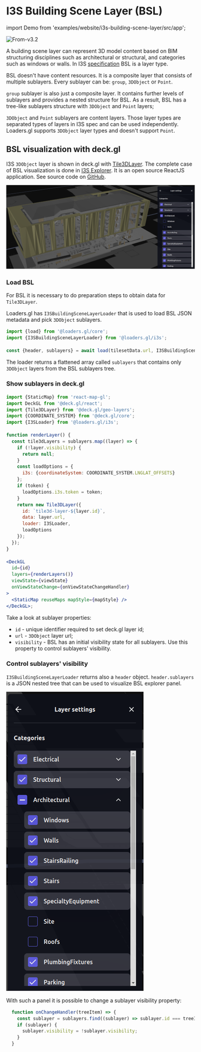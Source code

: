# I3S Building Scene Layer (BSL)

import Demo from 'examples/website/i3s-building-scene-layer/src/app';

<p class="badges">
  <img src="https://img.shields.io/badge/From-v3.2-blue.svg?style=flat-square" alt="From-v3.2" />
</p>

<div style={{height: '50vh'}}>
  <Demo />
</div>

<p></p>

A building scene layer can represent 3D model content based on BIM structuring disciplines such as architectural or structural, and categories such as windows or walls. In I3S [specification](https://github.com/Esri/i3s-spec) BSL is a layer type.

BSL doesn't have content resources. It is a composite layer that consists of multiple sublayers. Every sublayer can be: `group`, `3DObject` or `Point`.

`group` sublayer is also just a composite layer. It contains further levels of sublayers and provides a nested structure for BSL. As a result, BSL has a tree-like sublayers structure with `3DObject` and `Point` layers;

`3DObject` and `Point` sublayers are content layers. Those layer types are separated types of layers in I3S spec and can be used independently. Loaders.gl supports `3DObject` layer types and doesn't support `Point`.

## BSL visualization with deck.gl

I3S `3DObject` layer is shown in deck.gl with [Tile3DLayer](https://deck.gl/docs/api-reference/geo-layers/tile-3d-layer). The complete case of BSL visualization is done in [I3S Explorer](https://i3s.loaders.gl/viewer?tileset=turanga-library). It is an open source ReactJS application. See source code on [GitHub](https://github.com/visgl/loaders.gl-showcases).

![I3S Explorer BSL visualization](i3s-explorer-building.png)

### Load BSL

For BSL it is necessary to do preparation steps to obtain data for `Tile3DLayer`.

Loaders.gl has `I3SBuildingSceneLayerLoader` that is used to load BSL JSON metadata and pick `3DObject` sublayers.

```javascript
import {load} from '@loaders.gl/core';
import {I3SBuildingSceneLayerLoader} from '@loaders.gl/i3s';

const {header, sublayers} = await load(tilesetData.url, I3SBuildingSceneLayerLoader);
```

The loader returns a flattened array called `sublayers` that contains only `3DObject` layers from the BSL sublayers tree.

### Show sublayers in deck.gl

```jsx
import {StaticMap} from 'react-map-gl';
import DeckGL from '@deck.gl/react';
import {Tile3DLayer} from '@deck.gl/geo-layers';
import {COORDINATE_SYSTEM} from '@deck.gl/core';
import {I3SLoader} from '@loaders.gl/i3s';

function renderLayer() {
  const tile3dLayers = sublayers.map((layer) => {
    if (!layer.visibility) {
      return null;
    }
    const loadOptions = {
      i3s: {coordinateSystem: COORDINATE_SYSTEM.LNGLAT_OFFSETS}
    };
    if (token) {
      loadOptions.i3s.token = token;
    }
    return new Tile3DLayer({
      id: `tile3d-layer-${layer.id}`,
      data: layer.url,
      loader: I3SLoader,
      loadOptions
    });
  });
}

<DeckGL
  id={id}
  layers={renderLayers()}
  viewState={viewState}
  onViewStateChange={onViewStateChangeHandler}
>
  <StaticMap reuseMaps mapStyle={mapStyle} />
</DeckGL>;
```

Take a look at sublayer properties:

- `id` - unique identifier required to set deck.gl layer id;
- `url` - `3DObject` layer url;
- `visibility` - BSL has an initial visibility state for all sublayers. Use this property to control sublayers' visibility.

### Control sublayers' visibility

`I3SBuildingSceneLayerLoader` returns also a `header` object. `header.sublayers` is a JSON nested tree that can be used to visualize BSL explorer panel.

![BSL Explorer visualization](bsl-explorer.png)

With such a panel it is possible to change a sublayer visibility property:

```javascript
  function onChangeHandler(treeItem) => {
    const sublayer = sublayers.find((sublayer) => sublayer.id === treeItem.id);
    if (sublayer) {
      sublayer.visibility = !sublayer.visibility;
    }
  }
```
